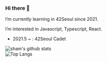 ### Hi there 👋

I’m currently learning in 42Seoul since 2021.

I’m interested in Javascript, Typescript, React.

- 2021.5 ~ : 42Seoul Cadet
    
<div>
  <img align="center" src="https://github-readme-stats.vercel.app/api?username=GulSam00&show_icons=true&theme=radical" alt="sham's github stats" />
</div>
<div>
  <img align="center" src="https://github-readme-stats.vercel.app/api/top-langs/?username=GulSam00&layout=compact" alt="Top Langs" />
</div>
<!--
**GulSam00/GulSam00** is a ✨ _special_ ✨ repository because its `README.md` (this file) appears on your GitHub profile.

Here are some ideas to get you started:

- 🔭 I’m currently working on ...
- 🌱 I’m currently learning ...
- 👯 I’m looking to collaborate on ...
- 🤔 I’m looking for help with ...
- 💬 Ask me about ...
- 📫 How to reach me: ...
- 😄 Pronouns: ...
- ⚡ Fun fact: ...
-->
